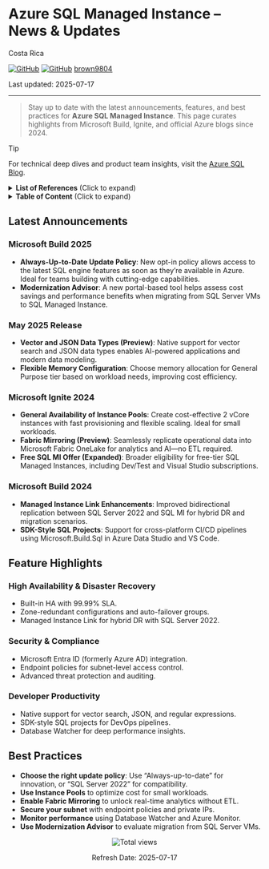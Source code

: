 # Azure SQL Managed Instance – News & Updates

Costa Rica

[![GitHub](https://badgen.net/badge/icon/github?icon=github&label)](https://github.com)
[![GitHub](https://img.shields.io/badge/--181717?logo=github&logoColor=ffffff)](https://github.com/)
[brown9804](https://github.com/brown9804)

Last updated: 2025-07-17

----------

> Stay up to date with the latest announcements, features, and best practices for **Azure SQL Managed Instance**. This page curates highlights from Microsoft Build, Ignite, and official Azure blogs since 2024.

> [!TIP]  
> For technical deep dives and product team insights, visit the [Azure SQL Blog](https://techcommunity.microsoft.com/t5/azure-sql-blog/bg-p/AzureSQLBlog).

<details>
<summary><b>List of References</b> (Click to expand)</summary>

- [What’s New in Azure SQL Managed Instance](https://learn.microsoft.com/azure/azure-sql/managed-instance/doc-changes-updates-release-notes-whats-new)
- [Azure SQL Managed Instance Updates – Ignite 2024](https://techcommunity.microsoft.com/blog/azuresqlblog/azure-sql-managed-instance-updates-%E2%80%93-msignite-2024/4305772)
- [Azure SQL Documentation](https://learn.microsoft.com/azure/azure-sql/)
- [Azure Updates – SQL](https://azure.microsoft.com/updates/?product=sql-managed-instance)

</details>

<details>
<summary><b>Table of Content</b> (Click to expand)</summary>

- [Latest Announcements](#latest-announcements)
  - [Microsoft Build 2025](#microsoft-build-2025)
  - [May 2025 Release](#may-2025-release)
  - [Microsoft Ignite 2024](#microsoft-ignite-2024)
  - [Microsoft Build 2024](#microsoft-build-2024)
- [Feature Highlights](#feature-highlights)
  - [High Availability & Disaster Recovery](#high-availability--disaster-recovery)
  - [Security & Compliance](#security--compliance)
  - [Developer Productivity](#developer-productivity)
- [Best Practices](#best-practices)

</details>

## Latest Announcements

### Microsoft Build 2025

- **Always-Up-to-Date Update Policy**: New opt-in policy allows access to the latest SQL engine features as soon as they’re available in Azure. Ideal for teams building with cutting-edge capabilities.  
- **Modernization Advisor**: A new portal-based tool helps assess cost savings and performance benefits when migrating from SQL Server VMs to SQL Managed Instance.

### May 2025 Release

- **Vector and JSON Data Types (Preview)**: Native support for vector search and JSON data types enables AI-powered applications and modern data modeling.  
- **Flexible Memory Configuration**: Choose memory allocation for General Purpose tier based on workload needs, improving cost efficiency.

### Microsoft Ignite 2024

- **General Availability of Instance Pools**: Create cost-effective 2 vCore instances with fast provisioning and flexible scaling. Ideal for small workloads.  
- **Fabric Mirroring (Preview)**: Seamlessly replicate operational data into Microsoft Fabric OneLake for analytics and AI—no ETL required.  
- **Free SQL MI Offer (Expanded)**: Broader eligibility for free-tier SQL Managed Instances, including Dev/Test and Visual Studio subscriptions.

### Microsoft Build 2024

- **Managed Instance Link Enhancements**: Improved bidirectional replication between SQL Server 2022 and SQL MI for hybrid DR and migration scenarios.  
- **SDK-Style SQL Projects**: Support for cross-platform CI/CD pipelines using Microsoft.Build.Sql in Azure Data Studio and VS Code.

## Feature Highlights

### High Availability & Disaster Recovery

- Built-in HA with 99.99% SLA.  
- Zone-redundant configurations and auto-failover groups.  
- Managed Instance Link for hybrid DR with SQL Server 2022.

### Security & Compliance

- Microsoft Entra ID (formerly Azure AD) integration.  
- Endpoint policies for subnet-level access control.  
- Advanced threat protection and auditing.

### Developer Productivity

- Native support for vector search, JSON, and regular expressions.  
- SDK-style SQL projects for DevOps pipelines.  
- Database Watcher for deep performance insights.

## Best Practices

- **Choose the right update policy**: Use “Always-up-to-date” for innovation, or “SQL Server 2022” for compatibility.  
- **Use Instance Pools** to optimize cost for small workloads.  
- **Enable Fabric Mirroring** to unlock real-time analytics without ETL.  
- **Secure your subnet** with endpoint policies and private IPs.  
- **Monitor performance** using Database Watcher and Azure Monitor.  
- **Use Modernization Advisor** to evaluate migration from SQL Server VMs.

<!-- START BADGE -->
<div align="center">
  <img src="https://img.shields.io/badge/Total%20views-1282-limegreen" alt="Total views">
  <p>Refresh Date: 2025-07-17</p>
</div>
<!-- END BADGE -->
